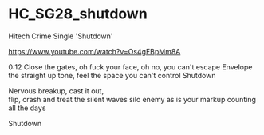 # HC_SG28_shutdown
Hitech Crime Single 'Shutdown'

https://www.youtube.com/watch?v=Os4gFBpMm8A

0:12
Close the gates, oh fuck your face, oh no, you can't escape
Envelope the straight up tone, feel the space you can't control
Shutdown

Nervous breakup, cast it out,   
flip, crash and treat the silent waves 
silo enemy as is your markup 
counting all the days



Shutdown



